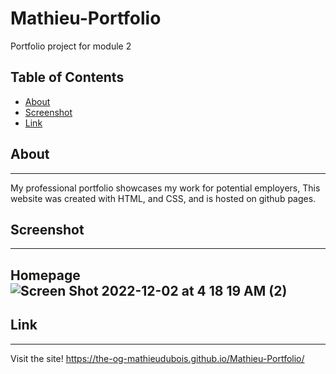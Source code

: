 # Mathieu-Portfolio
Portfolio project for module 2

## Table of Contents
* [About](#about)
* [Screenshot](#screenshot)
* [Link](#link)

## About
--------------------------------------------------------------------------------------------------------------------------------------------------------
My professional portfolio showcases my work for potential employers, This website was created with HTML, and CSS, and is hosted on github pages.

## Screenshot
--------------------------------------------------------------------------------------------------------------------------------------------------------
Homepage ![Screen Shot 2022-12-02 at 4 18 19 AM (2)](https://user-images.githubusercontent.com/117485251/205260645-a79d943e-7bfe-4bfd-90a3-62e4fa9c22f9.png)
--------------------------------------------------------------------------------------------------------------------------------------------------------
## Link
-------------------------------------------------------------------------------------------------------------------------------------------------------
Visit the site! https://the-og-mathieudubois.github.io/Mathieu-Portfolio/
